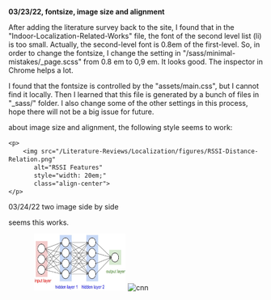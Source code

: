 **03/23/22, fontsize, image size and alignment**

After adding the literature survey back to the site, I found that in the "Indoor-Localization-Related-Works" file, the font of the second level list (li) is too small. Actually, the second-level font is 0.8em of the first-level. 
So, in order to change the fontsize, I change the setting in "/sass/minimal-mistakes/_page.scss" from 0.8 em to 0,9 em. It looks good. 
The inspector in Chrome helps a lot.

I found that the fontsize is controlled by the "assets/main.css", but I cannot find it locally. Then I learned that this file is generated by a bunch of files in "_sass/" folder.
I also change some of the other settings in this process, hope there will not be a big issue for future.

about image size and alignment, the following style seems to work:

```
<p>
	<img src="/Literature-Reviews/Localization/figures/RSSI-Distance-Relation.png" 
       alt="RSSI Features" 
       style="width: 20em;" 
       class="align-center">
</p>
```



03/24/22 two image side by side

seems this works.

<figure class="half" style="margin-left: 10%; margin-right: 10%; " >
    <img 
       src="/Blog/MLfolds/deep-learning/figures/neural_net2.png"
       alt="neural_net2" 
       class="align-center"
       style="height: 8em; width: 13em" > 
    <img 
       src="/Blog/MLfolds/deep-learning/cnn.png"
       alt="cnn"
       class="align-center"
       style="height: 8em; width: 12em" >
</figure>
